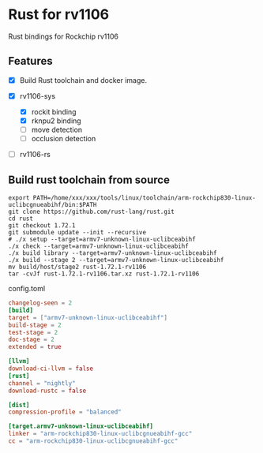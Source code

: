 # Rust for rv1106

Rust bindings for Rockchip rv1106

## Features

- [x] Build Rust toolchain and docker image.
- [x] rv1106-sys
  - [x] rockit binding
  - [x] rknpu2 binding
  - [ ] move detection
  - [ ] occlusion detection
- [ ] rv1106-rs


## Build rust toolchain from source

``` shell
export PATH=/home/xxx/xxx/tools/linux/toolchain/arm-rockchip830-linux-uclibcgnueabihf/bin:$PATH
git clone https://github.com/rust-lang/rust.git
cd rust
git checkout 1.72.1                     
git submodule update --init --recursive
# ./x setup --target=armv7-unknown-linux-uclibceabihf
./x check --target=armv7-unknown-linux-uclibceabihf
./x build library --target=armv7-unknown-linux-uclibceabihf
./x build --stage 2 --target=armv7-unknown-linux-uclibceabihf
mv build/host/stage2 rust-1.72.1-rv1106
tar -cvJf rust-1.72.1-rv1106.tar.xz rust-1.72.1-rv1106
```
config.toml

``` toml
changelog-seen = 2
[build]
target = ["armv7-unknown-linux-uclibceabihf"]
build-stage = 2
test-stage = 2
doc-stage = 2
extended = true

[llvm]
download-ci-llvm = false
[rust]
channel = "nightly"
download-rustc = false

[dist]
compression-profile = "balanced"

[target.armv7-unknown-linux-uclibceabihf]
linker = "arm-rockchip830-linux-uclibcgnueabihf-gcc"
cc = "arm-rockchip830-linux-uclibcgnueabihf-gcc"

```
